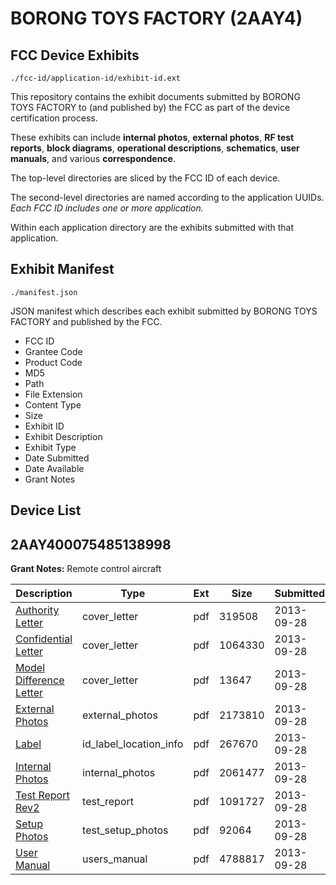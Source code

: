# BORONG TOYS FACTORY (2AAY4)
## FCC Device Exhibits

```
./fcc-id/application-id/exhibit-id.ext
```

This repository contains the exhibit documents submitted by BORONG TOYS FACTORY to (and published by) the FCC as part of the device certification process.

These exhibits can include **internal photos**, **external photos**, **RF test reports**, **block diagrams**, **operational descriptions**, **schematics**, **user manuals**, and various **correspondence**.

The top-level directories are sliced by the FCC ID of each device.

The second-level directories are named according to the application UUIDs. *Each FCC ID includes one or more application.*

Within each application directory are the exhibits submitted with that application. 

## Exhibit Manifest

```
./manifest.json
```

JSON manifest which describes each exhibit submitted by BORONG TOYS FACTORY and published by the FCC.

- FCC ID
- Grantee Code
- Product Code
- MD5
- Path
- File Extension
- Content Type
- Size
- Exhibit ID
- Exhibit Description
- Exhibit Type
- Date Submitted
- Date Available
- Grant Notes

## Device List
## 2AAY400075485138998
**Grant Notes:** Remote control aircraft

| Description | Type | Ext | Size | Submitted | Available |
| ----------- | ---- | --- | ---- | --------- | --------- |
| [Authority Letter](2AAY400075485138998/4d7ad13bb22a3935b44f1b799147de22/2085114.pdf) | cover_letter | pdf | 319508 | 2013-09-28 | 2013-09-28 |
| [Confidential Letter](2AAY400075485138998/4d7ad13bb22a3935b44f1b799147de22/2085115.pdf) | cover_letter | pdf | 1064330 | 2013-09-28 | 2013-09-28 |
| [Model Difference Letter](2AAY400075485138998/4d7ad13bb22a3935b44f1b799147de22/2085116.pdf) | cover_letter | pdf | 13647 | 2013-09-28 | 2013-09-28 |
| [External Photos](2AAY400075485138998/4d7ad13bb22a3935b44f1b799147de22/2085117.pdf) | external_photos | pdf | 2173810 | 2013-09-28 | 2013-09-28 |
| [Label](2AAY400075485138998/4d7ad13bb22a3935b44f1b799147de22/2085118.pdf) | id_label_location_info | pdf | 267670 | 2013-09-28 | 2013-09-28 |
| [Internal Photos](2AAY400075485138998/4d7ad13bb22a3935b44f1b799147de22/2085119.pdf) | internal_photos | pdf | 2061477 | 2013-09-28 | 2013-09-28 |
| [Test Report Rev2](2AAY400075485138998/4d7ad13bb22a3935b44f1b799147de22/2085122.pdf) | test_report | pdf | 1091727 | 2013-09-28 | 2013-09-28 |
| [Setup Photos](2AAY400075485138998/4d7ad13bb22a3935b44f1b799147de22/2085123.pdf) | test_setup_photos | pdf | 92064 | 2013-09-28 | 2013-09-28 |
| [User Manual](2AAY400075485138998/4d7ad13bb22a3935b44f1b799147de22/2085124.pdf) | users_manual | pdf | 4788817 | 2013-09-28 | 2013-09-28 |
